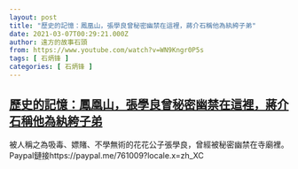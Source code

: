 ```yaml
---
layout: post
title: "歷史的記憶：鳳凰山，張學良曾秘密幽禁在這裡，蔣介石稱他為紈絝子弟"
date: 2021-03-07T00:29:21.000Z
author: 遠方的故事石頭
from: https://www.youtube.com/watch?v=WN9Kngr0P5s
tags: [ 石炳锋 ]
categories: [ 石炳锋 ]
---
```

<!--1615076961000-->
[歷史的記憶：鳳凰山，張學良曾秘密幽禁在這裡，蔣介石稱他為紈絝子弟](https://www.youtube.com/watch?v=WN9Kngr0P5s)
------

<div>
被人稱之為吸毒、嫖賭、不學無術的花花公子張學良，曾經被秘密幽禁在寺廟裡。Paypal鏈接https://paypal.me/761009?locale.x=zh_XC
</div>
